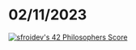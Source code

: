 # 02/11/2023
[![sfroidev's 42 Philosophers Score](https://badge42.coday.fr/api/v2/clvc5zhsr1978001p4a960jya6/project/3378659)](https://github.com/Coday-meric/badge42)
